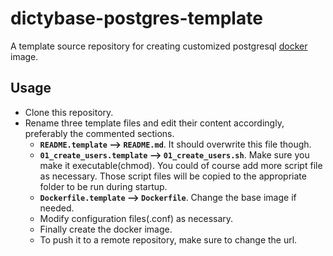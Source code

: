 # dictybase-postgres-template
A template source repository for creating customized postgresql [docker](http://docker.io)
image.

## Usage
- Clone this repository.  
- Rename three template files and edit their content accordingly, preferably the commented sections.
  - __`README.template` -->  `README.md`__. It should overwrite this file though.
  - __`01_create_users.template` -->  `01_create_users.sh`__. Make sure you make
   it executable(chmod). You could of course add more script file as necessary.
   Those script files will be copied to the appropriate folder to be run during
   startup.
  - __`Dockerfile.template` --> `Dockerfile`__. Change the base image if needed.
  - Modify configuration files(.conf) as necessary.
  - Finally create the docker image.
  - To push it to a remote repository, make sure to change the url.
